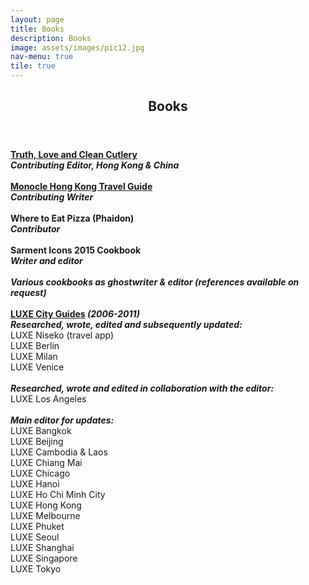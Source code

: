 ```yaml
---
layout: page
title: Books
description: Books
image: assets/images/pic12.jpg
nav-menu: true
tile: true
---
```


<!-- Main -->
<div id="main">

<!-- One -->
<section id="one">
	<div class="inner">
		<header class="major">
			<h2>Books</h2>
			</header>
		<p><b><a href="https://truthloveandcleancutlery.com/" target="_blank">Truth, Love and Clean Cutlery</a></b><br />
<b><i>Contributing Editor, Hong Kong & China</i></b><br />
<br />
<b><a href="https://monocle.com/shop/books-and-music/travel-guides/the-monocle-travel-guide-hong-kong/" target="_blank">Monocle Hong Kong Travel Guide</a></b><br />
<b><i>Contributing Writer</i></b><br />
<br />
<b>Where to Eat Pizza (Phaidon)</b><br />
<b><i>Contributor</i></b><br />
<br />
<b>Sarment Icons 2015 Cookbook</b><br />
<b><i>Writer and editor</i></b><br />
<b><i><br /></i></b>
<b><i>Various cookbooks as ghostwriter &amp; editor (references available on request)</i></b><br />
<b><i><br /></i></b>
<b><a href="http://www.luxecityguides.com/" target="_blank">LUXE City Guides</a></b><i><b>&nbsp;(2006-2011)</b></i><br />
<i><b>Researched, wrote, edited and subsequently updated:</b></i><br />
LUXE Niseko (travel app)<br />
LUXE Berlin<br />
LUXE Milan<br />
LUXE Venice<br />
<br />
<i><b>
Researched, wrote and edited in collaboration with the editor:</b></i><br />
LUXE Los Angeles<br />
<br />
<i><b>
Main editor for updates:</b></i><br />
LUXE Bangkok<br />
LUXE Beijing<br />
LUXE Cambodia &amp; Laos<br />
LUXE Chiang Mai<br />
LUXE Chicago<br />
LUXE Hanoi<br />
LUXE Ho Chi Minh City<br />
LUXE Hong Kong<br />
LUXE Melbourne<br />
LUXE Phuket<br />
LUXE Seoul<br />
LUXE Shanghai<br />
LUXE Singapore<br />
LUXE Tokyo</p>
	</div>
</section>


</div>
